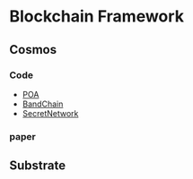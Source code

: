 # Blockchain Framework

## Cosmos

### Code

- [POA](https://github.com/allinbits/modules)
- [BandChain](https://github.com/allinbits/bandchain)
- [SecretNetwork](https://github.com/SecretFoundation/SecretNetwork)

### paper


## Substrate
